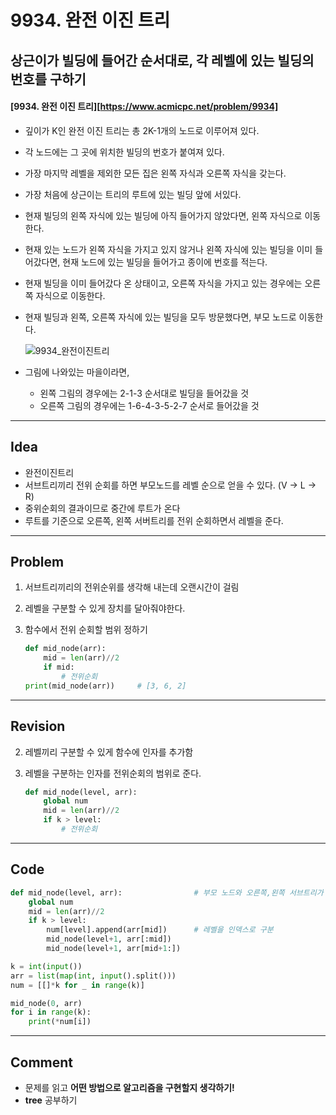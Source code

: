 # 9934. 완전 이진 트리

## 상근이가 빌딩에 들어간 순서대로, 각 레벨에 있는 빌딩의 번호를 구하기

#### [9934. 완전 이진 트리][https://www.acmicpc.net/problem/9934]

- 깊이가 K인 완전 이진 트리는 총 2K-1개의 노드로 이루어져 있다.

- 각 노드에는 그 곳에 위치한 빌딩의 번호가 붙여져 있다.

- 가장 마지막 레벨을 제외한 모든 집은 왼쪽 자식과 오른쪽 자식을 갖는다.

- 가장 처음에 상근이는 트리의 루트에 있는 빌딩 앞에 서있다.

- 현재 빌딩의 왼쪽 자식에 있는 빌딩에 아직 들어가지 않았다면, 왼쪽 자식으로 이동한다.

- 현재 있는 노드가 왼쪽 자식을 가지고 있지 않거나 왼쪽 자식에 있는 빌딩을 이미 들어갔다면, 현재 노드에 있는 빌딩을 들어가고 종이에 번호를 적는다.

- 현재 빌딩을 이미 들어갔다 온 상태이고, 오른쪽 자식을 가지고 있는 경우에는 오른쪽 자식으로 이동한다.

- 현재 빌딩과 왼쪽, 오른쪽 자식에 있는 빌딩을 모두 방문했다면, 부모 노드로 이동한다.

  ![9934_완전이진트리](https://user-images.githubusercontent.com/109335452/190840525-1a4754b8-3d35-4c71-aa09-2700687137ee.jpg)

- 그림에 나와있는 마을이라면, 

  - 왼쪽 그림의 경우에는 2-1-3 순서대로 빌딩을 들어갔을 것
  - 오른쪽 그림의 경우에는 1-6-4-3-5-2-7 순서로 들어갔을 것

---

## Idea

- 완전이진트리
- 서브트리끼리 전위 순회를 하면 부모노드를 레벨 순으로 얻을 수 있다. (V → L  → R)
- 중위순회의 결과이므로 중간에 루트가 온다
- 루트를 기준으로 오른쪽, 왼쪽 서버트리를 전위 순회하면서 레벨을 준다. 


---

## Problem

1. 서브트리끼리의 전위순위를 생각해 내는데 오랜시간이 걸림

2. 레벨을 구분할 수 있게  장치를 달아줘야한다.

3. 함수에서 전위 순회할 범위 정하기

   ```python
   def mid_node(arr):
       mid = len(arr)//2
       if mid:
           # 전위순회
   print(mid_node(arr))		# [3, 6, 2]
   ```


---

## Revision

2. 레벨끼리 구분할 수 있게 함수에 인자를 추가함

3. 레벨을 구분하는 인자를 전위순회의 범위로 준다.

   ```python
   def mid_node(level, arr):
       global num
       mid = len(arr)//2
       if k > level:
           # 전위순회
   ```


---

## Code

```python
def mid_node(level, arr):   			 # 부모 노드와 오른쪽,왼쪽 서브트리가 전위 순회를 한다고 생각
    global num
    mid = len(arr)//2
    if k > level:
        num[level].append(arr[mid])    	 # 레벨을 인덱스로 구분
        mid_node(level+1, arr[:mid])
        mid_node(level+1, arr[mid+1:])

k = int(input())
arr = list(map(int, input().split()))
num = [[]*k for _ in range(k)]

mid_node(0, arr)
for i in range(k):
    print(*num[i])
```

---

## Comment

- 문제를 읽고 **어떤 방법으로 알고리즘을 구현할지 생각하기!**
- **tree** 공부하기
